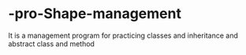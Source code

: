 # -pro-Shape-management
It is a management program for practicing classes and inheritance and abstract class and method
